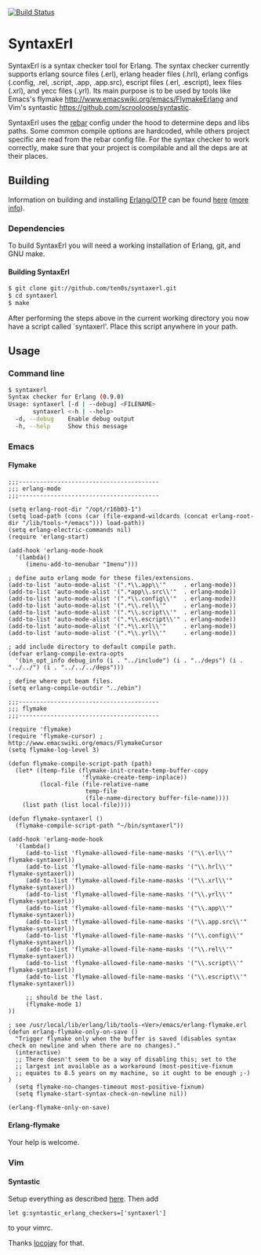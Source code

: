 [![Build Status](https://travis-ci.org/ten0s/syntaxerl.svg?branch=master)](https://travis-ci.org/ten0s/syntaxerl)

SyntaxErl
=========

SyntaxErl is a syntax checker tool for Erlang. The syntax checker currently
supports erlang source files (.erl), erlang header files (.hrl), erlang configs
(.config, .rel, .script, .app, .app.src), escript files (.erl, .escript), leex
files (.xrl), and yecc files (.yrl). Its main purpose is to be used by tools
like Emacs's flymake http://www.emacswiki.org/emacs/FlymakeErlang and Vim's
syntastic https://github.com/scrooloose/syntastic.


SyntaxErl uses the [rebar](https://github.com/basho/rebar) config under the
hood to determine deps and libs paths. Some common compile options are
hardcoded, while others project specific are read from the rebar config file.
For the syntax checker to work correctly, make sure that your project is
compilable and all the deps are at their places.

Building
--------

Information on building and installing [Erlang/OTP](http://www.erlang.org)
can be found [here](https://github.com/erlang/otp/wiki/Installation)
([more info](https://github.com/erlang/otp/blob/master/INSTALL.md)).

### Dependencies

To build SyntaxErl you will need a working installation of Erlang, git, and GNU make.

#### Building SyntaxErl

```sh
$ git clone git://github.com/ten0s/syntaxerl.git
$ cd syntaxerl
$ make
```

After performing the steps above in the current working directory you now
have a script called `syntaxerl'. Place this script anywhere in your path.

Usage
-----

### Command line

```sh
$ syntaxerl
Syntax checker for Erlang (0.9.0)
Usage: syntaxerl [-d | --debug] <FILENAME>
       syntaxerl <-h | --help>
  -d, --debug    Enable debug output
  -h, --help     Show this message
```

### Emacs

#### Flymake

```elisp
;;;----------------------------------------
;;; erlang-mode
;;;----------------------------------------

(setq erlang-root-dir "/opt/r16b03-1")
(setq load-path (cons (car (file-expand-wildcards (concat erlang-root-dir "/lib/tools-*/emacs"))) load-path))
(setq erlang-electric-commands nil)
(require 'erlang-start)

(add-hook 'erlang-mode-hook
  '(lambda()
     (imenu-add-to-menubar "Imenu")))

; define auto erlang mode for these files/extensions.
(add-to-list 'auto-mode-alist '(".*\\.app\\'"     . erlang-mode))
(add-to-list 'auto-mode-alist '(".*app\\.src\\'"  . erlang-mode))
(add-to-list 'auto-mode-alist '(".*\\.config\\'"  . erlang-mode))
(add-to-list 'auto-mode-alist '(".*\\.rel\\'"     . erlang-mode))
(add-to-list 'auto-mode-alist '(".*\\.script\\'"  . erlang-mode))
(add-to-list 'auto-mode-alist '(".*\\.escript\\'" . erlang-mode))
(add-to-list 'auto-mode-alist '(".*\\.xrl\\'"     . erlang-mode))
(add-to-list 'auto-mode-alist '(".*\\.yrl\\'"     . erlang-mode))

; add include directory to default compile path.
(defvar erlang-compile-extra-opts
  '(bin_opt_info debug_info (i . "../include") (i . "../deps") (i . "../../") (i . "../../../deps")))

; define where put beam files.
(setq erlang-compile-outdir "../ebin")

;;;----------------------------------------
;;; flymake
;;;----------------------------------------

(require 'flymake)
(require 'flymake-cursor) ; http://www.emacswiki.org/emacs/FlymakeCursor
(setq flymake-log-level 3)

(defun flymake-compile-script-path (path)
  (let* ((temp-file (flymake-init-create-temp-buffer-copy
                     'flymake-create-temp-inplace))
         (local-file (file-relative-name
                      temp-file
                      (file-name-directory buffer-file-name))))
    (list path (list local-file))))

(defun flymake-syntaxerl ()
  (flymake-compile-script-path "~/bin/syntaxerl"))

(add-hook 'erlang-mode-hook
  '(lambda()
     (add-to-list 'flymake-allowed-file-name-masks '("\\.erl\\'"     flymake-syntaxerl))
     (add-to-list 'flymake-allowed-file-name-masks '("\\.hrl\\'"     flymake-syntaxerl))
     (add-to-list 'flymake-allowed-file-name-masks '("\\.xrl\\'"     flymake-syntaxerl))
     (add-to-list 'flymake-allowed-file-name-masks '("\\.yrl\\'"     flymake-syntaxerl))
     (add-to-list 'flymake-allowed-file-name-masks '("\\.app\\'"     flymake-syntaxerl))
     (add-to-list 'flymake-allowed-file-name-masks '("\\.app.src\\'" flymake-syntaxerl))
     (add-to-list 'flymake-allowed-file-name-masks '("\\.config\\'"  flymake-syntaxerl))
     (add-to-list 'flymake-allowed-file-name-masks '("\\.rel\\'"     flymake-syntaxerl))
     (add-to-list 'flymake-allowed-file-name-masks '("\\.script\\'"  flymake-syntaxerl))
     (add-to-list 'flymake-allowed-file-name-masks '("\\.escript\\'" flymake-syntaxerl))

     ;; should be the last.
     (flymake-mode 1)
))

; see /usr/local/lib/erlang/lib/tools-<Ver>/emacs/erlang-flymake.erl
(defun erlang-flymake-only-on-save ()
  "Trigger flymake only when the buffer is saved (disables syntax
check on newline and when there are no changes)."
  (interactive)
  ;; There doesn't seem to be a way of disabling this; set to the
  ;; largest int available as a workaround (most-positive-fixnum
  ;; equates to 8.5 years on my machine, so it ought to be enough ;-) )
  (setq flymake-no-changes-timeout most-positive-fixnum)
  (setq flymake-start-syntax-check-on-newline nil))

(erlang-flymake-only-on-save)
```

#### Erlang-flymake

Your help is welcome.

### Vim

#### Syntastic

Setup everything as described [here](https://github.com/scrooloose/syntastic).
Then add

    let g:syntastic_erlang_checkers=['syntaxerl']

to your vimrc.

Thanks [locojay](https://github.com/locojay) for that.
